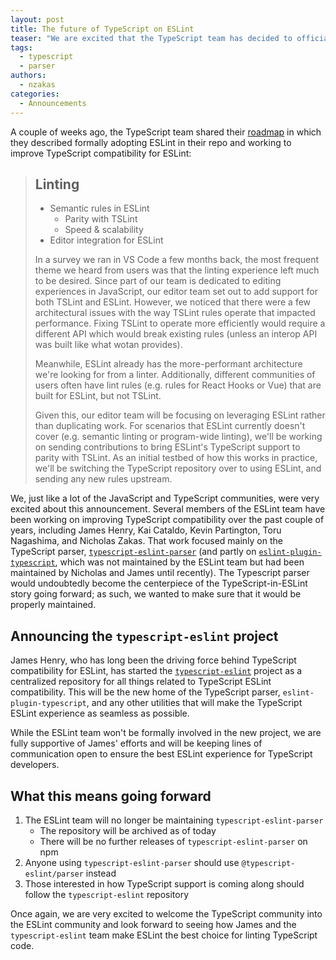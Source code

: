 ```yaml
---
layout: post
title: The future of TypeScript on ESLint
teaser: "We are excited that the TypeScript team has decided to officially work on improving the TypeScript ESLint experience. The driving force behind TypeScript compatibility for ESLint, James Henry, will work with the TypeScript team on this new project. We share what this means for the ESLint team and for TypeScript users."
tags:
  - typescript
  - parser
authors:
  - nzakas
categories:
  - Announcements
---
```


A couple of weeks ago, the TypeScript team shared their [roadmap](https://github.com/Microsoft/TypeScript/issues/29288) in which they described formally adopting ESLint in their repo and working to improve TypeScript compatibility for ESLint:

> ## Linting
>
> * Semantic rules in ESLint
>     * Parity with TSLint
>     * Speed & scalability
> * Editor integration for ESLint
>
>In a survey we ran in VS Code a few months back, the most frequent theme we heard from users was that the linting experience left much to be desired. Since part of our team is dedicated to editing experiences in JavaScript, our editor team set out to add support for both TSLint and ESLint. However, we noticed that there were a few architectural issues with the way TSLint rules operate that impacted performance. Fixing TSLint to operate more efficiently would require a different API which would break existing rules (unless an interop API was built like what wotan provides).
>
>Meanwhile, ESLint already has the more-performant architecture we're looking for from a linter. Additionally, different communities of users often have lint rules (e.g. rules for React Hooks or Vue) that are built for ESLint, but not TSLint.
>
>Given this, our editor team will be focusing on leveraging ESLint rather than duplicating work. For scenarios that ESLint currently doesn't cover (e.g. semantic linting or program-wide linting), we'll be working on sending contributions to bring ESLint's TypeScript support to parity with TSLint. As an initial testbed of how this works in practice, we'll be switching the TypeScript repository over to using ESLint, and sending any new rules upstream.

We, just like a lot of the JavaScript and TypeScript communities, were very excited about this announcement. Several members of the ESLint team have been working on improving TypeScript compatibility over the past couple of years, including James Henry, Kai Cataldo, Kevin Partington, Toru Nagashima, and Nicholas Zakas. That work focused mainly on the TypeScript parser, [`typescript-eslint-parser`](https://github.com/eslint/typescript-eslint-parser) (and partly on [`eslint-plugin-typescript`](https://github.com/bradzacher/eslint-plugin-typescript), which was not maintained by the ESLint team but had been maintained by Nicholas and James until recently). The Typescript parser would undoubtedly become the centerpiece of the TypeScript-in-ESLint story going forward; as such, we wanted to make sure that it would be properly maintained.

## Announcing the `typescript-eslint` project

James Henry, who has long been the driving force behind TypeScript compatibility for ESLint, has started the [`typescript-eslint`](https://github.com/typescript-eslint/typescript-eslint) project as a centralized repository for all things related to TypeScript ESLint compatibility. This will be the new home of the TypeScript parser, `eslint-plugin-typescript`, and any other utilities that will make the TypeScript ESLint experience as seamless as possible.

While the ESLint team won't be formally involved in the new project, we are fully supportive of James' efforts and will be keeping lines of communication open to ensure the best ESLint experience for TypeScript developers.

## What this means going forward

1. The ESLint team will no longer be maintaining `typescript-eslint-parser`
    * The repository will be archived as of today
    * There will be no further releases of `typescript-eslint-parser` on npm
2. Anyone using `typescript-eslint-parser` should use `@typescript-eslint/parser` instead
3. Those interested in how TypeScript support is coming along should follow the `typescript-eslint` repository

Once again, we are very excited to welcome the TypeScript community into the ESLint community and look forward to seeing how James and the `typescript-eslint` team make ESLint the best choice for linting TypeScript code.